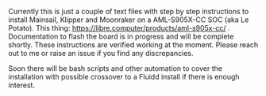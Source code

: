 Currently this is just a couple of text files with step by step instructions to install Mainsail, Klipper and Moonraker on a AML-S905X-CC SOC (aka Le Potato). This thing: https://libre.computer/products/aml-s905x-cc/ . Documentation to flash the board is in progress and will be complete shortly. These instructions are verified working at the moment. Please reach out to me or raise an issue if you find any discrepancies. 

Soon there will be bash scripts and other automation to cover the installation with possible crossover to a Fluidd install if there is enough interest. 
